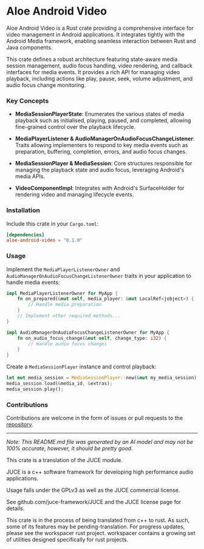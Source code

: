 # Aloe Android Video

Aloe Android Video is a Rust crate providing a comprehensive interface for video management in Android applications. It integrates tightly with the Android Media framework, enabling seamless interaction between Rust and Java components.

This crate defines a robust architecture featuring state-aware media session management, audio focus handling, video rendering, and callback interfaces for media events. It provides a rich API for managing video playback, including actions like play, pause, seek, volume adjustment, and audio focus change monitoring.

### Key Concepts

- **MediaSessionPlayerState**: Enumerates the various states of media playback such as initialised, playing, paused, and completed, allowing fine-grained control over the playback lifecycle.

- **MediaPlayerListener & AudioManagerOnAudioFocusChangeListener**: Traits allowing implementers to respond to key media events such as preparation, buffering, completion, errors, and audio focus changes.

- **MediaSessionPlayer & MediaSession**: Core structures responsible for managing the playback state and audio focus, leveraging Android's media APIs.

- **VideoComponentImpl**: Integrates with Android's SurfaceHolder for rendering video and managing lifecycle events.

### Installation
Include this crate in your `Cargo.toml`:
```toml
[dependencies]
aloe-android-video = "0.1.0"
```

### Usage

Implement the `MediaPlayerListenerOwner` and `AudioManagerOnAudioFocusChangeListenerOwner` traits in your application to handle media events:

```rust
impl MediaPlayerListenerOwner for MyApp {
    fn on_prepared(&mut self, media_player: &mut LocalRef<jobject>) {
        // Handle media preparation
    }
    // Implement other required methods...
}

impl AudioManagerOnAudioFocusChangeListenerOwner for MyApp {
    fn on_audio_focus_change(&mut self, change_type: i32) {
        // Handle audio focus changes
    }
}
```

Create a `MediaSessionPlayer` instance and control playback:

```rust
let mut media_session = MediaSessionPlayer::new(&mut my_media_session);
media_session.load(&media_id, &extras);
media_session.play();
```

### Contributions
Contributions are welcome in the form of issues or pull requests to the [repository](https://github.com/klebs6/aloe-rs).

---

*Note: This README.md file was generated by an AI model and may not be 100% accurate, however, it should be pretty good.*

This crate is a translation of the JUCE module.

JUCE is a c++ software framework for developing high performance audio applications.

Usage falls under the GPLv3 as well as the JUCE commercial license.

See github.com/juce-framework/JUCE and the JUCE license page for details.

This crate is in the process of being translated from c++ to rust. As such, some of its features may be pending-translation. For progress updates, please see the workspacer rust project. workspacer contains a growing set of utilities designed specifically for rust projects.
